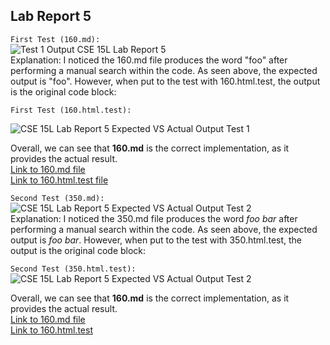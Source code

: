 ## Lab Report 5  
  
`First Test (160.md):`  
![Test 1 Output CSE 15L Lab Report 5](https://user-images.githubusercontent.com/103283657/173174112-4d028610-7fce-4a89-b26c-6284889cb2ed.png)  
Explanation: I noticed the 160.md file produces the word "foo" after performing a manual search within the code. As seen above, the expected output is "foo". However, when put to the test with 160.html.test, the output is the original code block:  

 `First Test (160.html.test):`  
  
![CSE 15L Lab Report 5 Expected VS Actual Output Test 1](https://user-images.githubusercontent.com/103283657/173174351-46a9eca3-41d8-4062-8886-5c2ed251d5a6.png)  
  
Overall, we can see that **160.md** is the correct implementation, as it provides the actual result.  
[Link to 160.md file](https://github.com/nidhidhamnani/markdown-parser/blob/main/test-files/160.md)  
[Link to 160.html.test file](https://github.com/nidhidhamnani/markdown-parser/blob/main/test-files/160.html.test)  
  
`Second Test (350.md):`  
![CSE 15L Lab Report 5 Expected VS Actual Output Test 2](https://user-images.githubusercontent.com/103283657/173174751-9b1671d3-1747-4ce9-9bb3-d5c4e4b5f2b9.png)  
Explanation: I noticed the 350.md file produces the word *foo bar* after performing a manual search within the code. As seen above, the expected output is *foo bar*. However, when put to the test with 350.html.test, the output is the original code block:  
  
`Second Test (350.html.test):`  
![CSE 15L Lab Report 5 Expected VS Actual Output Test 2](https://user-images.githubusercontent.com/103283657/173174751-9b1671d3-1747-4ce9-9bb3-d5c4e4b5f2b9.png)  
  
Overall, we can see that **160.md** is the correct implementation, as it provides the actual result.  
[Link to 160.md file](https://github.com/nidhidhamnani/markdown-parser/blob/main/test-files/350.md)  
[Link to 160.html.test](https://github.com/nidhidhamnani/markdown-parser/blob/main/test-files/350.html.test)  



